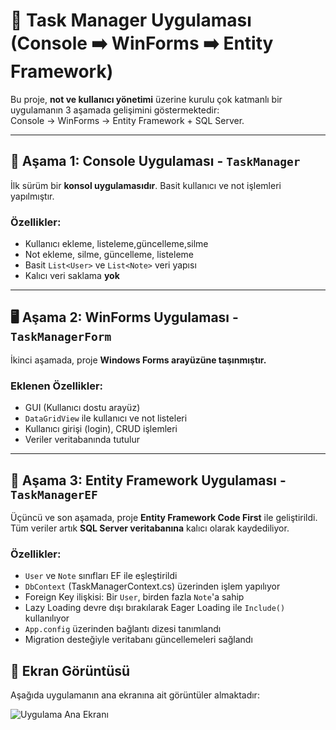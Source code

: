 # 📝 Task Manager Uygulaması (Console ➡️ WinForms ➡️ Entity Framework)

Bu proje, **not ve kullanıcı yönetimi** üzerine kurulu çok katmanlı bir uygulamanın 3 aşamada gelişimini göstermektedir:  
Console → WinForms → Entity Framework + SQL Server.

---

## 🚀 Aşama 1: Console Uygulaması - `TaskManager`
İlk sürüm bir **konsol uygulamasıdır**. Basit kullanıcı ve not işlemleri yapılmıştır.

### Özellikler:
- Kullanıcı ekleme, listeleme,güncelleme,silme
- Not ekleme, silme, güncelleme, listeleme
- Basit `List<User>` ve `List<Note>` veri yapısı
- Kalıcı veri saklama **yok** 

---

## 🖥️ Aşama 2: WinForms Uygulaması - `TaskManagerForm`
İkinci aşamada, proje **Windows Forms arayüzüne taşınmıştır.**

### Eklenen Özellikler:
- GUI (Kullanıcı dostu arayüz)
- `DataGridView` ile kullanıcı ve not listeleri
- Kullanıcı girişi (login), CRUD işlemleri
- Veriler veritabanında tutulur

---

## 🧠 Aşama 3: Entity Framework Uygulaması - `TaskManagerEF`
Üçüncü ve son aşamada, proje **Entity Framework Code First** ile geliştirildi.  
Tüm veriler artık **SQL Server veritabanına** kalıcı olarak kaydediliyor.

### Özellikler:
- `User` ve `Note` sınıfları EF ile eşleştirildi
- `DbContext` (TaskManagerContext.cs) üzerinden işlem yapılıyor
- Foreign Key ilişkisi: Bir `User`, birden fazla `Note`'a sahip
- Lazy Loading devre dışı bırakılarak Eager Loading ile `Include()` kullanılıyor
- `App.config` üzerinden bağlantı dizesi tanımlandı
- Migration desteğiyle veritabanı güncellemeleri sağlandı

## 📸 Ekran Görüntüsü

Aşağıda uygulamanın ana ekranına ait görüntüler almaktadır:

![Uygulama Ana Ekranı](screenshots/mainform.png)


